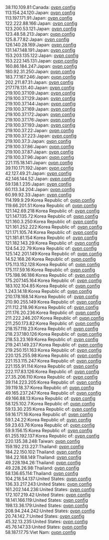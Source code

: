 38.110.109.81:Canada: [ovpn config](vpn/38_110_109_81.ovpn)  
113.154.24.120:Japan: [ovpn config](vpn/113_154_24_120.ovpn)  
113.197.171.91:Japan: [ovpn config](vpn/113_197_171_91.ovpn)  
122.222.88.166:Japan: [ovpn config](vpn/122_222_88_166.ovpn)  
123.200.53.121:Japan: [ovpn config](vpn/123_200_53_121.ovpn)  
123.48.58.213:Japan: [ovpn config](vpn/123_48_58_213.ovpn)  
125.8.77.82:Japan: [ovpn config](vpn/125_8_77_82.ovpn)  
126.140.28.169:Japan: [ovpn config](vpn/126_140_28_169.ovpn)  
131.147.148.191:Japan: [ovpn config](vpn/131_147_148_191.ovpn)  
153.203.135.122:Japan: [ovpn config](vpn/153_203_135_122.ovpn)  
153.222.145.131:Japan: [ovpn config](vpn/153_222_145_131.ovpn)  
160.86.184.247:Japan: [ovpn config](vpn/160_86_184_247.ovpn)  
180.92.31.250:Japan: [ovpn config](vpn/180_92_31_250.ovpn)  
183.77.167.246:Japan: [ovpn config](vpn/183_77_167_246.ovpn)  
202.211.87.31:Japan: [ovpn config](vpn/202_211_87_31.ovpn)  
217.178.131.40:Japan: [ovpn config](vpn/217_178_131_40.ovpn)  
219.100.37.109:Japan: [ovpn config](vpn/219_100_37_109.ovpn)  
219.100.37.129:Japan: [ovpn config](vpn/219_100_37_129.ovpn)  
219.100.37.144:Japan: [ovpn config](vpn/219_100_37_144.ovpn)  
219.100.37.169:Japan: [ovpn config](vpn/219_100_37_169.ovpn)  
219.100.37.172:Japan: [ovpn config](vpn/219_100_37_172.ovpn)  
219.100.37.176:Japan: [ovpn config](vpn/219_100_37_176.ovpn)  
219.100.37.193:Japan: [ovpn config](vpn/219_100_37_193.ovpn)  
219.100.37.22:Japan: [ovpn config](vpn/219_100_37_22.ovpn)  
219.100.37.223:Japan: [ovpn config](vpn/219_100_37_223.ovpn)  
219.100.37.3:Japan: [ovpn config](vpn/219_100_37_3.ovpn)  
219.100.37.86:Japan: [ovpn config](vpn/219_100_37_86.ovpn)  
219.100.37.87:Japan: [ovpn config](vpn/219_100_37_87.ovpn)  
219.100.37.96:Japan: [ovpn config](vpn/219_100_37_96.ovpn)  
221.115.18.141:Japan: [ovpn config](vpn/221_115_18_141.ovpn)  
39.110.171.192:Japan: [ovpn config](vpn/39_110_171_192.ovpn)  
42.127.49.21:Japan: [ovpn config](vpn/42_127_49_21.ovpn)  
42.146.144.52:Japan: [ovpn config](vpn/42_146_144_52.ovpn)  
59.138.1.235:Japan: [ovpn config](vpn/59_138_1_235.ovpn)  
60.113.34.204:Japan: [ovpn config](vpn/60_113_34_204.ovpn)  
60.99.92.33:Japan: [ovpn config](vpn/60_99_92_33.ovpn)  
114.199.9.29:Korea Republic of: [ovpn config](vpn/114_199_9_29.ovpn)  
119.66.201.51:Korea Republic of: [ovpn config](vpn/119_66_201_51.ovpn)  
121.142.69.218:Korea Republic of: [ovpn config](vpn/121_142_69_218.ovpn)  
121.147.135.72:Korea Republic of: [ovpn config](vpn/121_147_135_72.ovpn)  
121.160.3.250:Korea Republic of: [ovpn config](vpn/121_160_3_250.ovpn)  
121.161.252.222:Korea Republic of: [ovpn config](vpn/121_161_252_222.ovpn)  
121.171.105.74:Korea Republic of: [ovpn config](vpn/121_171_105_74.ovpn)  
121.181.81.154:Korea Republic of: [ovpn config](vpn/121_181_81_154.ovpn)  
121.182.143.29:Korea Republic of: [ovpn config](vpn/121_182_143_29.ovpn)  
124.54.22.79:Korea Republic of: [ovpn config](vpn/124_54_22_79.ovpn)  
125.142.201.149:Korea Republic of: [ovpn config](vpn/125_142_201_149.ovpn)  
14.52.168.26:Korea Republic of: [ovpn config](vpn/14_52_168_26.ovpn)  
175.113.152.128:Korea Republic of: [ovpn config](vpn/175_113_152_128.ovpn)  
175.117.59.16:Korea Republic of: [ovpn config](vpn/175_117_59_16.ovpn)  
175.198.96.186:Korea Republic of: [ovpn config](vpn/175_198_96_186.ovpn)  
175.207.145.164:Korea Republic of: [ovpn config](vpn/175_207_145_164.ovpn)  
183.102.104.85:Korea Republic of: [ovpn config](vpn/183_102_104_85.ovpn)  
1.243.14.18:Korea Republic of: [ovpn config](vpn/1_243_14_18.ovpn)  
210.178.168.14:Korea Republic of: [ovpn config](vpn/210_178_168_14.ovpn)  
210.90.255.149:Korea Republic of: [ovpn config](vpn/210_90_255_149.ovpn)  
211.112.218.96:Korea Republic of: [ovpn config](vpn/211_112_218_96.ovpn)  
211.176.20.236:Korea Republic of: [ovpn config](vpn/211_176_20_236.ovpn)  
211.222.246.207:Korea Republic of: [ovpn config](vpn/211_222_246_207.ovpn)  
211.250.173.82:Korea Republic of: [ovpn config](vpn/211_250_173_82.ovpn)  
218.157.119.23:Korea Republic of: [ovpn config](vpn/218_157_119_23.ovpn)  
218.237.180.126:Korea Republic of: [ovpn config](vpn/218_237_180_126.ovpn)  
218.53.23.169:Korea Republic of: [ovpn config](vpn/218_53_23_169.ovpn)  
219.241.149.237:Korea Republic of: [ovpn config](vpn/219_241_149_237.ovpn)  
219.250.151.163:Korea Republic of: [ovpn config](vpn/219_250_151_163.ovpn)  
220.125.255.98:Korea Republic of: [ovpn config](vpn/220_125_255_98.ovpn)  
221.153.115.247:Korea Republic of: [ovpn config](vpn/221_153_115_247.ovpn)  
221.155.91.114:Korea Republic of: [ovpn config](vpn/221_155_91_114.ovpn)  
222.117.83.126:Korea Republic of: [ovpn config](vpn/222_117_83_126.ovpn)  
27.35.206.110:Korea Republic of: [ovpn config](vpn/27_35_206_110.ovpn)  
39.114.223.205:Korea Republic of: [ovpn config](vpn/39_114_223_205.ovpn)  
39.119.18.37:Korea Republic of: [ovpn config](vpn/39_119_18_37.ovpn)  
49.165.237.247:Korea Republic of: [ovpn config](vpn/49_165_237_247.ovpn)  
49.166.88.13:Korea Republic of: [ovpn config](vpn/49_166_88_13.ovpn)  
58.125.102.7:Korea Republic of: [ovpn config](vpn/58_125_102_7.ovpn)  
59.13.30.235:Korea Republic of: [ovpn config](vpn/59_13_30_235.ovpn)  
59.16.171.16:Korea Republic of: [ovpn config](vpn/59_16_171_16.ovpn)  
59.1.24.22:Korea Republic of: [ovpn config](vpn/59_1_24_22.ovpn)  
59.23.63.76:Korea Republic of: [ovpn config](vpn/59_23_63_76.ovpn)  
59.9.156.15:Korea Republic of: [ovpn config](vpn/59_9_156_15.ovpn)  
61.255.192.137:Korea Republic of: [ovpn config](vpn/61_255_192_137.ovpn)  
220.135.38.248:Taiwan: [ovpn config](vpn/220_135_38_248.ovpn)  
159.192.213.227:Thailand: [ovpn config](vpn/159_192_213_227.ovpn)  
184.22.150.102:Thailand: [ovpn config](vpn/184_22_150_102.ovpn)  
184.22.168.149:Thailand: [ovpn config](vpn/184_22_168_149.ovpn)  
49.228.194.26:Thailand: [ovpn config](vpn/49_228_194_26.ovpn)  
49.228.26.98:Thailand: [ovpn config](vpn/49_228_26_98.ovpn)  
58.136.65.114:Thailand: [ovpn config](vpn/58_136_65_114.ovpn)  
104.218.54.137:United States: [ovpn config](vpn/104_218_54_137.ovpn)  
136.33.217.243:United States: [ovpn config](vpn/136_33_217_243.ovpn)  
161.202.144.236:United States: [ovpn config](vpn/161_202_144_236.ovpn)  
172.107.219.42:United States: [ovpn config](vpn/172_107_219_42.ovpn)  
18.141.166.119:United States: [ovpn config](vpn/18_141_166_119.ovpn)  
198.13.36.179:United States: [ovpn config](vpn/198_13_36_179.ovpn)  
208.94.244.242:United States: [ovpn config](vpn/208_94_244_242.ovpn)  
20.74.142.7:United States: [ovpn config](vpn/20_74_142_7.ovpn)  
45.32.13.235:United States: [ovpn config](vpn/45_32_13_235.ovpn)  
45.76.147.33:United States: [ovpn config](vpn/45_76_147_33.ovpn)  
58.187.17.75:Viet Nam: [ovpn config](vpn/58_187_17_75.ovpn)  
